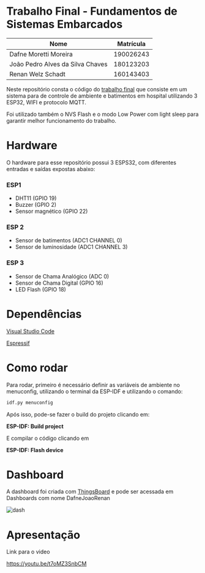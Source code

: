 # Trabalho Final - Fundamentos de Sistemas Embarcados

| Nome | Matrícula |
| ------------- | ------------- |
| Dafne Moretti Moreira  | 190026243  |
| João Pedro Alves da Silva Chaves  | 180123203 |
| Renan Welz Schadt  |  160143403 |

Neste repositório consta o código do [trabalho final](https://gitlab.com/fse_fga/trabalhos-2022_2/trabalho-final-2022-2) que consiste em um sistema para de controle de ambiente e batimentos em hospital utilizando 3 ESP32, WIFI e protocolo MQTT.

Foi utilizado também o NVS Flash e o modo Low Power com light sleep para garantir melhor funcionamento do trabalho.

# Hardware

O hardware para esse repositório possui 3 ESPS32, com diferentes entradas e saídas expostas abaixo:

### ESP1 

- DHT11 (GPIO 19)
- Buzzer (GPIO 2)
- Sensor magnético (GPIO 22)

### ESP 2

- Sensor de batimentos (ADC1 CHANNEL 0)
- Sensor de luminosidade (ADC1 CHANNEL 3)

### ESP 3

- Sensor de Chama Analógico (ADC 0)
- Sensor de Chama Digital (GPIO 16)
- LED Flash (GPIO 18)

# Dependências

[Visual Studio Code](https://code.visualstudio.com/)

[Espressif](https://www.espressif.com/)

# Como rodar

Para rodar, primeiro é necessário definir as variáveis de ambiente no menuconfig, utilizando o terminal da ESP-IDF e utilizando o comando:

```bash
idf.py menuconfig                                                                                                                               
```

Após isso, pode-se fazer o build do projeto clicando em: 

**ESP-IDF: Build project**

E compilar o código clicando em

**ESP-IDF: Flash device**

# Dashboard

A dashboard foi criada com [ThingsBoard](https://thingsboard.io/) e pode ser acessada em Dashboards com nome DafneJoaoRenan

![dash](https://user-images.githubusercontent.com/54643335/218875435-da28c2f8-679f-4c36-8a29-aabe0746dc05.jpeg)

# Apresentação

Link para o video 

https://youtu.be/t7oMZ3SnbCM
